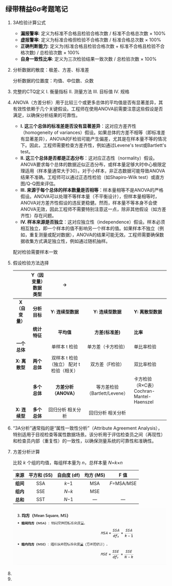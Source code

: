 ## 绿带精益6σ考题笔记

1. 3A检验计算公式

   - **漏报警率**: 定义为标准不合格且检验合格次数 / 标准不合格总次数 × 100%
   - **虚报警率**: 定义为标准合格但检验不合格次数 / 标准合格总次数 × 100%
   - **正确判断能力**: 定义为(标准合格且检验合格次数 + 标准不合格且检验不合格次数) / 总检验次数 × 100%
   - **自身一致性比率**: 定义为三次检验结果一致次数 / 总检验次数 × 100%

   

2. 分析数据的散度：极差、方差、标准差

   分析数据的位置度：均值、中位数、众数

   

3. 完整的CTQ定义  I. 衡量指标 II. 测量方法 III. 目标值 IV. 规格

   

4. ANOVA（方差分析）用于比较三个或更多总体的平均值是否有显著差异，其有效性依赖于几个关键假设。工程师在使用ANOVA前需要注意这些假设是否满足，以确保分析结果的可靠性。

   - **I. 这三个总体的标准差是否没有显著差异**：这对应方差齐性（homogeneity of variances）假设。如果总体的方差不相等（即标准差有显著差异），ANOVA的F检验可能产生偏差，尤其是在样本量不等的情况下。因此，工程师需要检查方差齐性，例如通过Levene's test或Bartlett's test。
   - **II. 这三个总体是否都是正态分布**：这对应正态性（normality）假设。ANOVA要求每个总体的数据近似正态分布，或样本量足够大时中心极限定理适用（样本量通常大于30）。对于小样本，非正态数据可能导致ANOVA结果不准确。工程师可以通过正态性检验（如Shapiro-Wilk test）或直方图/Q-Q图来评估。
   - **III. 来源于每个总体的样本数量是否相等**：样本量相等不是ANOVA的严格假设。ANOVA可以处理不等样本量（不平衡设计），但样本量相等时，ANOVA对方差齐性假设的违反更稳健。然而，样本量不等本身不会使ANOVA无效，因此工程师不需要特别注意这一点，除非其他假设（如方差齐性）存在问题。
   - **IV. 样本来源是否独立**：这对应独立性（independence）假设。样本必须相互独立，即一个样本的值不影响另一个样本的值。如果样本不独立（例如，重复测量或配对数据），ANOVA的结果可能无效。工程师需要确保数据收集方式满足独立性，例如通过随机抽样。

   配对检验需要样本一致

   

5. 假设检验方法选择

   |                 | **Y（因变量）数据类型** |                     →                     |                               |                                           |
   | :-------------: | :---------------------: | :---------------------------------------: | :---------------------------: | ----------------------------------------- |
   | **X（自变量）** |      **分析目标**       |             **Y: 连续型数据**             |       **Y: 连续型数据**       | **Y: 离散型数据**                         |
   |                 |      **统计特征**       |                **平均值**                 |       **方差(标准差)**        | **比率**                                  |
   |  **一个总体**   |                         |               单样本 t 检验               |      单方差（卡方检验）       | 单比率检验                                |
   |  **X: 离散型**  |      **两个总体**       | 双样本 t 检验（独立） 配对 t 检验（相关） |        双方差（F检验）        | 双比率检验                                |
   |                 |      **多个总体**       |           **方差分析（ANOVA）**           | 等方差检验（Bartlett/Levene） | 卡方检验（R×C表） Cochran-Mantel-Haenszel |
   |  **X: 连续型**  |      **多个总体**       |             回归分析 相关分析             |       回归分析 相关分析       |                                           |

   

6. “3A分析”通常指的是“属性一致性分析”（Attribute Agreement Analysis），特别适用于目视检查等属性数据场景。该分析用于评估检查员之间（再现性）和检查员内部（重复性）的一致性，以确保测量系统的可靠性和准确性。

   

7. 方差分析计算

   比较 *k* 个组的均值，每组样本量为 *n*，总样本量 *N*=*k*×*n*

   |   来源   | 平方和 (SS) | 自由度 (df) | 均方 (MS) |    F 值     |
   | :------: | :---------: | :---------: | :-------: | :---------: |
   | **组间** |     SSA     |    *k*−1    |    MSA    | *F*=MSA/MSE |
   | **组内** |     SSE     |   *N*−*k*   |    MSE    |             |
   | **总和** |     SST     |    *N*−1    |     —     |      —      |

   ![image-20250719221406102](./.assets/绿带精益6σ考题笔记/image-20250719221406102.png)

   

8. 

9. 

   


